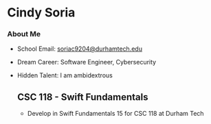 # Cindy Soria
### About Me
* School Email: soriac9204@durhamtech.edu
* Dream Career: Software Engineer, Cybersecurity
* Hidden Talent: I am ambidextrous

  ## CSC 118 - Swift Fundamentals
  * Develop in Swift Fundamentals 15 for CSC 118 at Durham Tech
